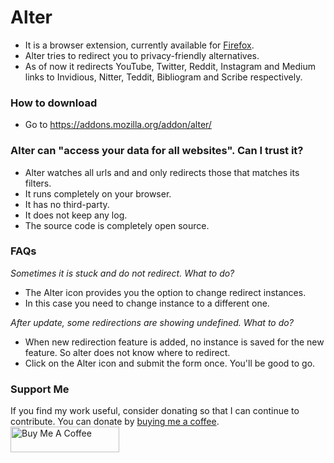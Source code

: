 # Alter
- It is a browser extension, currently available for [Firefox](https://addons.mozilla.org/addon/alter/).
- Alter tries to redirect you to privacy-friendly alternatives.
- As of now it redirects YouTube, Twitter, Reddit, Instagram and Medium links to Invidious, Nitter, Teddit, Bibliogram and Scribe respectively.

### How to download
- Go to https://addons.mozilla.org/addon/alter/

### Alter can "access your data for all websites". Can I trust it?
- Alter watches all urls and and only redirects those that matches its filters.
- It runs completely on your browser. 
- It has no third-party.
- It does not keep any log.
- The source code is completely open source.

### FAQs
*Sometimes it is stuck and do not redirect. What to do?*
- The Alter icon provides you the option to change redirect instances.
- In this case you need to change instance to a different one.

*After update, some redirections are showing undefined. What to do?*
- When new redirection feature is added, no instance is saved for the new feature. So alter does not know where to redirect.
- Click on the Alter icon and submit the form once. You'll be good to go.

### Support Me
If you find my work useful, consider donating so that I can continue to contribute.
You can donate by [buying me a coffee](https://www.buymeacoffee.com/w3bdev).
<a href="https://www.buymeacoffee.com/w3bdev" target="_blank"><img src="https://cdn.buymeacoffee.com/buttons/default-orange.png" alt="Buy Me A Coffee" height="41" width="174"></a>

